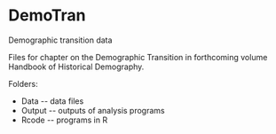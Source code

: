 # DemoTran
 Demographic transition data

 Files for chapter on the Demographic Transition in forthcoming volume Handbook of Historical Demography.

 Folders:
 - Data -- data files
 - Output -- outputs of analysis programs
 - Rcode -- programs in R


